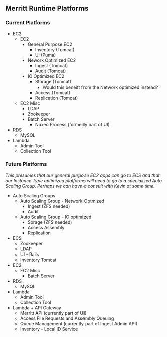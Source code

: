 ## Merritt Runtime Platforms

### Current Platforms
- EC2
  - EC2 
    - General Purpose EC2 
      - Inventory (Tomcat)
      - UI (Puma)
    - Nework Optimized EC2 
      - Ingest (Tomcat)
      - Audit (Tomcat)
    - IO Optimized EC2
      - Storage (Tomcat)
        - Would this beneift from the Network optimized instead? 
      - Access (Tomcat)
      - Replication (Tomcat)
  - EC2 Misc
    - LDAP
    - Zookeeper
    - Batch Server
      - Nuxeo Process (formerly part of UI) 
- RDS
  - MySQL      
- Lambda
  -  Admin Tool
  -  Collection Tool

### Future Platforms
*This presumes that our general purpose EC2 apps can go to ECS and that our Instance Type optimized platforms will need to go to a specialized Auto Scaling Group.  Perhaps we can have a consult with Kevin at some time.*
- Auto Scaling Groups
  - Auto Scaling Group - Network Optmized 
    - Ingest (ZFS needed)
    - Audit
  - Auto Scaling Group - IO optimized 
    - Sorage (ZFS needed)
    - Access Assembly
    - Replication
- ECS
  - Zookeeper
  - LDAP
  - UI - Rails
  - Inventory Tomcat
- EC2
  - EC2 Misc
    - Batch Server
- RDS
  - MySQL      
- Lambda
  -  Admin Tool
  -  Collection Tool
- Lambda + API Gateway
  - Merritt API (currently part of UI)   
  - Access File Requests and Assembly Queuing
  - Queue Management (currently part of Ingest Admin API)
  - Inventory - Local ID Service
